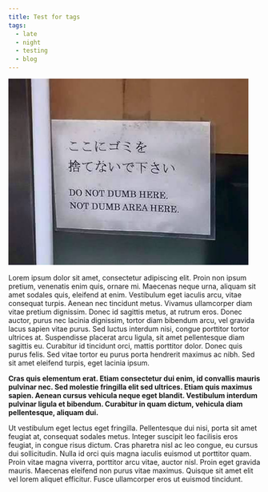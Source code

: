 ```yaml
---
title: Test for tags
tags:
  - late
  - night
  - testing
  - blog
---
```

<img src="/assets/img/gallery/donotdumbhere-20150730000131.jpg" alt=""><p> Lorem ipsum dolor sit amet, consectetur adipiscing elit. Proin non ipsum pretium, venenatis enim quis, ornare mi. Maecenas neque urna, aliquam sit amet sodales quis, eleifend at enim. Vestibulum eget iaculis arcu, vitae consequat turpis. Aenean nec tincidunt metus. Vivamus ullamcorper diam vitae pretium dignissim. Donec id sagittis metus, at rutrum eros. Donec auctor, purus nec lacinia dignissim, tortor diam bibendum arcu, vel gravida lacus sapien vitae purus. Sed luctus interdum nisi, congue porttitor tortor ultrices at. Suspendisse placerat arcu ligula, sit amet pellentesque diam sagittis eu. Curabitur id tincidunt orci, mattis porttitor dolor. Donec quis purus felis. Sed vitae tortor eu purus porta hendrerit maximus ac nibh. Sed sit amet eleifend turpis, eget lacinia ipsum. </p><p> <strong>Cras quis elementum erat. Etiam consectetur dui enim, id convallis mauris pulvinar nec. Sed molestie fringilla elit sed ultrices. Etiam quis maximus sapien. Aenean cursus vehicula neque eget blandit. Vestibulum interdum pulvinar ligula et bibendum. Curabitur in quam dictum, vehicula diam pellentesque, aliquam dui. </strong></p><p> Ut vestibulum eget lectus eget fringilla. Pellentesque dui nisi, porta sit amet feugiat at, consequat sodales metus. Integer suscipit leo facilisis eros feugiat, in congue risus dictum. Cras pharetra nisl ac leo congue, eu cursus dui sollicitudin. Nulla id orci quis magna iaculis euismod ut porttitor quam. Proin vitae magna viverra, porttitor arcu vitae, auctor nisl. Proin eget gravida mauris. Maecenas eleifend non purus vitae maximus. Quisque sit amet elit vel lorem aliquet efficitur. Fusce ullamcorper eros ut euismod tincidunt. </p>